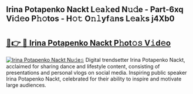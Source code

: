 ## Irina Potapenko Nackt L𝚎a𝚔ed N𝚞𝚍e - Part-6xq Vi𝚍𝚎o P𝚑𝚘tos - H𝚘𝚝 O𝚗𝚕yf𝚊ns L𝚎a𝚔s j4Xb0

# <h2><a href="http://kf2fvt.oniu.top/?m=Irina+Potapenko+Nackt">🔗👉 🔴 Irina Potapenko Nackt P𝚑ot𝚘𝚜 V𝚒d𝚎o</a></h2>

[![Irina Potapenko Nackt Nu𝚍e𝚜](https://i.imgur.com/0qMVB7G.gif)](http://kf2fvt.oniu.top/?m=Irina+Potapenko+Nackt)
Digital trendsetter Irina Potapenko Nackt, acclaimed for sharing dance and lifestyle content, consisting of presentations and personal vlogs on social media. Inspiring public speaker Irina Potapenko Nackt, celebrated for their ability to inspire and motivate large audiences.  
